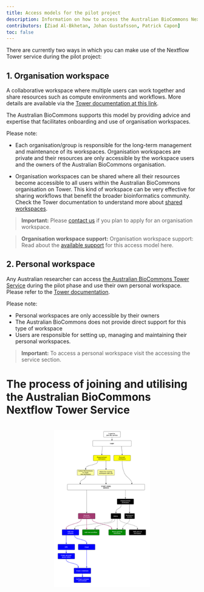 ```yaml
---
title: Access models for the pilot project
description: Information on how to access the Australian BioCommons Nextflow Tower during pilot project.
contributors: [Ziad Al-Bkhetan, Johan Gustafsson, Patrick Capon]
toc: false
---
```


There are currently two ways in which you can make use of the Nextflow Tower service during the pilot project:

## 1. Organisation workspace

A collaborative workspace where multiple users can work together and share resources such as compute environments and workflows. More details are available via the [Tower documentation at this link](https://help.tower.nf/latest/orgs-and-teams/workspace-management/).

The Australian BioCommons supports this model by providing advice and expertise that facilitates onboarding and use of organisation workspaces.

Please note:
- Each organisation/group is responsible for the long-term management and maintenance of its workspaces. Organisation workspaces are private and their resources are only accessible by the workspace users and the owners of the Australian BioCommons organisation.

- Organisation workspaces can be shared where all their resources become accessible to all users within the Australian BioCommons organisation on Tower. This kind of workspace can be very effective for sharing workflows that benefit the broader bioinformatics community. Check the Tower documentation to understand more about [shared workspaces](https://help.tower.nf/latest/orgs-and-teams/shared-workspaces/).

> **Important:**
> Please [contact us](contact_us) if you plan to apply for an organisation workspace.

> **Organisation workspace support:**
> Organisation workspace support: Read about the [available support](/main/join_us.md) for this access model here.


## 2. Personal workspace

Any Australian researcher can access  [the Australian BioCommons Tower Service](http://tower.services.biocommons.org.au/) during the pilot phase and use their own personal workspace. Please refer to the [Tower documentation](https://help.tower.nf/latest/getting-started/workspace/).

Please note:
- Personal workspaces are only accessible by their owners
- The Australian BioCommons does not provide direct support for this type of workspace
- Users are responsible for setting up, managing and maintaining their personal workspaces.

> **Important:**
> To access a personal workspace visit the accessing the service section.



# The process of joining and utilising the Australian BioCommons Nextflow Tower Service

<br/>
<div style="text-align:center"><img width="50%" src="../assets/doc_img/tower-process.png"/></div>
<br/>
